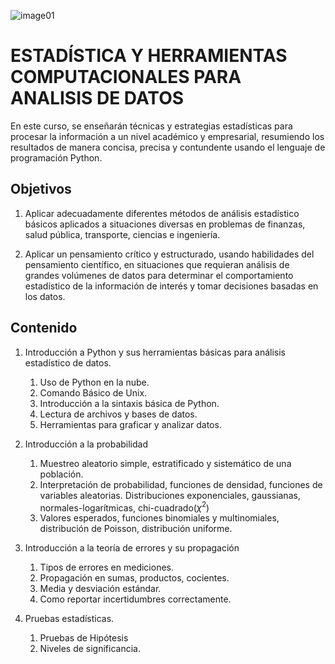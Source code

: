 ![image01](https://educacioncontinua.uniandes.edu.co/sites/default/files/images_salesforce/Cursos/a0g5Y00000ElQttQAF/Estadistica-y-herramientas-computacionales-para-analisis-de-datos-Ciencias-Fisica-banner_web.jpg)

# ESTADÍSTICA Y HERRAMIENTAS COMPUTACIONALES PARA ANALISIS DE DATOS

En este curso, se enseñarán técnicas y estrategias estadísticas para procesar la información a un nivel académico y empresarial, resumiendo los resultados de manera concisa, precisa y contundente usando el lenguaje de programación Python.

## Objetivos

1. Aplicar adecuadamente diferentes métodos de análisis estadístico básicos aplicados a situaciones diversas en problemas de finanzas, salud pública, transporte, ciencias e ingeniería.

2. Aplicar un pensamiento crítico y estructurado, usando habilidades del pensamiento científico, en situaciones que requieran análisis de grandes volúmenes de datos para determinar el comportamiento estadístico de la información de interés y tomar decisiones basadas en los datos.

## Contenido

1. Introducción a Python y sus herramientas básicas para análisis estadístico de datos.

    1. Uso de Python en la nube.
    2. Comando Básico de Unix. 
    3. Introducción a la sintaxis básica de Python. 
    4. Lectura de archivos y bases de datos. 
    5. Herramientas para graficar y analizar datos. 
    
2. Introducción a la probabilidad

    1. Muestreo aleatorio simple, estratificado y sistemático de una población. 
    2. Interpretación de probabilidad, funciones de densidad, funciones de variables aleatorias. Distribuciones exponenciales, gaussianas, normales-logarítmicas, chi-cuadrado($\chi^2$)
    3. Valores esperados, funciones binomiales y multinomiales, distribución de Poisson, distribución uniforme.
    
3. Introducción a la teoría de errores y su propagación

    1. Tipos de errores en mediciones. 
    2. Propagación en sumas, productos, cocientes. 
    3. Media y desviación estándar.  
    4. Como reportar incertidumbres correctamente. 
    
4. Pruebas estadísticas.

    1. Pruebas de Hipótesis 
    2. Niveles de significancia.